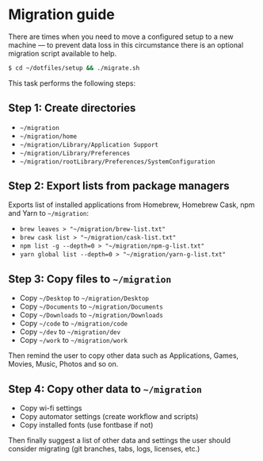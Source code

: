 # Migration guide

There are times when you need to move a configured setup to a new machine — to prevent data loss in this circumstance there is an optional migration script available to help.

```bash
$ cd ~/dotfiles/setup && ./migrate.sh
```

This task performs the following steps:

## Step 1: Create directories

- `~/migration`
- `~/migration/home`
- `~/migration/Library/Application Support`
- `~/migration/Library/Preferences`
- `~/migration/rootLibrary/Preferences/SystemConfiguration`

## Step 2: Export lists from package managers

Exports list of installed applications from Homebrew, Homebrew Cask, npm and Yarn to `~/migration`:

- `brew leaves > "~/migration/brew-list.txt"`
- `brew cask list > "~/migration/cask-list.txt"`
- `npm list -g --depth=0 > "~/migration/npm-g-list.txt"`
- `yarn global list --depth=0 > "~/migration/yarn-g-list.txt"`

## Step 3: Copy files to `~/migration`

- Copy `~/Desktop` to `~/migration/Desktop`
- Copy `~/Documents` to `~/migration/Documents`
- Copy `~/Downloads` to `~/migration/Downloads`
- Copy `~/code` to `~/migration/code`
- Copy `~/dev` to `~/migration/dev`
- Copy `~/work` to `~/migration/work`

Then remind the user to copy other data such as Applications, Games, Movies, Music, Photos and so on.

## Step 4: Copy other data to `~/migration`

- Copy wi-fi settings
- Copy automator settings (create workflow and scripts)
- Copy installed fonts (use fontbase if not)

Then finally suggest a list of other data and settings the user should consider migrating (git branches, tabs, logs, licenses, etc.)
